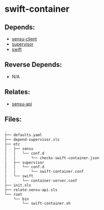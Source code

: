 # swift-container

## Depends:

  -  [sensu-client](/salt/sensu-client)
  -  [supervisor](/salt/supervisor)
  -  [swift](/salt/swift)

## Reverse Depends:

  -  N/A

## Relates:

  -  [sensu-api](/salt/sensu-api)

## Files:

```bash
.
├── defaults.yaml
├── depend-supervisor.sls
├── etc
│   ├── sensu
│   │   └── conf.d
│   │       └── checks-swift-container.json
│   ├── supervisor
│   │   └── conf.d
│   │       └── swift-container.conf
│   └── swift
│       └── container-server.conf
├── init.sls
├── relate-sensu-api.sls
└── root
    └── bin
        └── swift-container.sh
```
